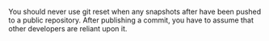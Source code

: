 You should never use git reset <commit> when any snapshots after <commit> have been pushed to a public repository. After publishing a commit, you have to assume that other developers are reliant upon it.
